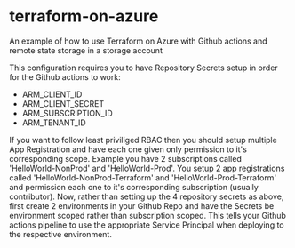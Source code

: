 # terraform-on-azure
An example of how to use Terraform on Azure with Github actions and remote state storage in a storage account

This configuration requires you to have Repository Secrets setup in order for the Github actions to work:

- ARM_CLIENT_ID
- ARM_CLIENT_SECRET
- ARM_SUBSCRIPTION_ID
- ARM_TENANT_ID

If you want to follow least priviliged RBAC then you should setup multiple App Registration and have each one given only permission to it's corresponding scope. Example  you have 2 subscriptions called 'HelloWorld-NonProd' and 'HelloWorld-Prod'. You setup 2 app registrations called 'HelloWorld-NonProd-Terraform' and 'HelloWorld-Prod-Terraform' and permission each one to it's corresponding subscription (usually contributor). Now, rather than setting up the 4 repository secrets as above, first create 2 environments in your Github Repo and have the Secrets be environment scoped rather than subscription scoped. This tells your Github actions pipeline to use the appropriate Service Principal when deploying to the respective environment.